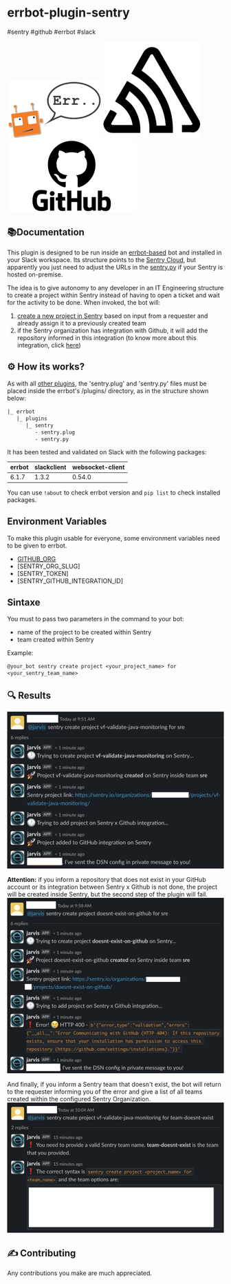 # errbot-plugin-sentry

#sentry #github #errbot #slack

![errbot](images/err_speech.png)
![sentry](images/sentry.png)
![github](images/github.png)


## 📚Documentation
This plugin is designed to be run inside an [errbot-based](https://errbot.readthedocs.io/en/latest/) bot and installed in your Slack workspace. Its structure points to the [Sentry Cloud](https://sentry.io/), but apparently you just need to adjust the URLs in the [sentry.py](sentry.py) if your Sentry is hosted on-premise.

The idea is to give autonomy to any developer in an IT Engineering structure to create a project within Sentry instead of having to open a ticket and wait for the activity to be done. When invoked, the bot  will:

1. [create a new project in Sentry](https://docs.sentry.io/product/sentry-basics/guides/integrate-frontend/create-new-project/) based on input from a requester and already assign it to a previously created team
2. if the Sentry organization has integration with Github, it will add the repository informed in this integration (to know more about this integration, click [here](https://sentry.io/integrations/github/))

## ⚙️ How its works?
As with all [other plugins](https://github.com/topics/errbot-plugins), the 'sentry.plug' and 'sentry.py' files must be placed inside the errbot's /plugins/<your-directory-plugin-name> directory, as in the structure shown below:
```
|_ errbot
   |_ plugins
      |_ sentry
         - sentry.plug
         - sentry.py
```

It has been tested and validated on Slack with the following packages:

errbot  |  slackclient |  websocket-client | 
------- | ----------- | -------------- | 
  6.1.7  |   1.3.2     |    0.54.0     |

You can use `!about` to check errbot version and `pip list` to check installed packages.

## Environment Variables
To make this plugin usable for everyone, some environment variables need to be given to errbot.
- [GITHUB_ORG](https://docs.github.com/en/account-and-profile/setting-up-and-managing-your-github-user-account/managing-your-membership-in-organizations/accessing-an-organization)
- [SENTRY_ORG_SLUG]
- [SENTRY_TOKEN]
- [SENTRY_GITHUB_INTEGRATION_ID]

## Sintaxe
You must to pass two parameters in the command to your bot:
- name of the project to be created within Sentry
- team created within Sentry

Example:
```
@your_bot sentry create project <your_project_name> for <your_sentry_team_name>
```

## 🔍 Results

![errbot](images/errbot_slack_sentry.png)

**Attention:** if you inform a repository that does not exist in your GitHub account or its integration between Sentry x Github is not done, the project will be created inside Sentry, but the second step of the plugin will fail.
![errbot](images/repo_doesnt_exist.png)

And finally, if you inform a Sentry team that doesn't exist, the bot will return to the requester informing you of the error and give a list of all teams created within the configured Sentry Organization.
![errbot](images/team_doesnt_exist.png)

## ✍️ Contributing
Any contributions you make are much appreciated.
